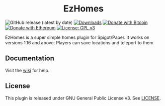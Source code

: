 <h1 align="center">EzHomes</h1>

![GitHub release (latest by date)](https://img.shields.io/github/v/release/hyperdefined/EzHomes) [![Downloads](https://img.shields.io/github/downloads/hyperdefined/EzHomes/total?logo=github)](https://github.com/hyperdefined/EzHomes/releases) [![Donate with Bitcoin](https://en.cryptobadges.io/badge/micro/1F29aNKQzci3ga5LDcHHawYzFPXvELTFoL)](https://en.cryptobadges.io/donate/1F29aNKQzci3ga5LDcHHawYzFPXvELTFoL) [![Donate with Ethereum](https://en.cryptobadges.io/badge/micro/0x0f58B66993a315dbCc102b4276298B5Ff8895F41)](https://en.cryptobadges.io/donate/0x0f58B66993a315dbCc102b4276298B5Ff8895F41) [![License: GPL v3](https://img.shields.io/badge/License-GPLv3-blue.svg)](https://www.gnu.org/licenses/gpl-3.0)

EzHomes is a super simple homes plugin for Spigot/Paper. It works on versions 1.16 and above. Players can save locations and teleport to them.

## Documentation
Visit the [wiki](https://github.com/hyperdefined/EzHomes/wiki) for help.

## License
This plugin is released under GNU General Public License v3. See [LICENSE](https://github.com/hyperdefined/EzHomes/blob/master/LICENSE).
